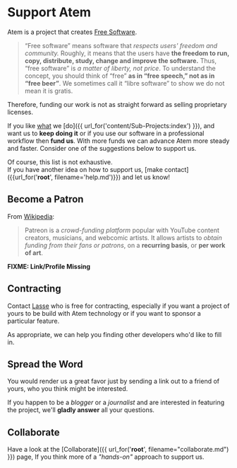 # Support Atem

Atem is a project that creates [Free Software](https://www.gnu.org/philosophy/free-sw.en.html).

> “Free software” means software that *respects users' freedom and community.*
Roughly, it means that the users have **the freedom to run, copy, distribute, study, change and improve the software.**
Thus, “free software” is *a matter of liberty, not price*. To understand the concept, you should think of “free” **as in “free speech,” not as in “free beer”**.
We sometimes call it “libre software” to show we do not mean it is gratis.

Therefore, funding our work is not as straight forward as selling proprietary licenses.

If you like [what]({{url_for('content/Vision:index')}}) we [do]({{ url_for('content/Sub-Projects:index') }}),
and want us to **keep doing it** or if you use our software in a professional workflow then
**fund&nbsp;us**. With more funds we can advance Atem more steady and faster. Consider one of
the suggestions below to support us.

Of course, this list is not exhaustive.<br />
If you have another idea on how to support us, [make contact]({{url_for('__root__', filename='help.md')}}) and let us know!

## Become a Patron

From [Wikipedia](https://en.wikipedia.org/wiki/Patreon):
> Patreon is a *crowd-funding platform* popular with YouTube content creators,
musicians, and webcomic artists. It allows artists to *obtain funding from
their fans or patrons*, on a **recurring basis**, or **per work of art**.

**FIXME: Link/Profile Missing**

## Contracting

Contact [Lasse](http://graphicore.de/en/page/lasse) who is free for contracting,
especially if you want a project of yours to be build with Atem technology or
if you want to sponsor a particular feature.

As appropriate, we can help you finding other developers who'd like to fill in.

## Spread the Word

You would render us a great favor just by sending a link out to a friend of yours, who you think might be interested.

If you happen to be a *blogger* or a *journalist* and are interested in featuring the project, we'll **gladly answer** all your questions.

## Collaborate

Have a look at the [Collaborate]({{ url_for('__root__', filename="collaborate.md") }}) page,
If you think more of a *"hands-on"* approach to support us.
